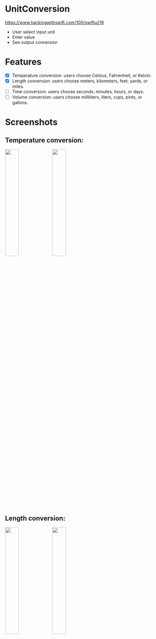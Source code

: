 # UnitConversion

https://www.hackingwithswift.com/100/swiftui/19

- User select input unit
- Enter value
- See output conversion
	
# Features	
	
- [x] Temperature conversion: users choose Celsius, Fahrenheit, or Kelvin.
- [x] Length conversion: users choose meters, kilometers, feet, yards, or miles.
- [ ] Time conversion: users choose seconds, minutes, hours, or days.
- [ ] Volume conversion: users choose milliliters, liters, cups, pints, or gallons.

# Screenshots

## Temperature conversion:

<img src="https://user-images.githubusercontent.com/6526127/210041100-bd8bf3fc-de14-4114-8ea8-57413e1c39b3.png" width="30%" height="30%">
<img src="https://user-images.githubusercontent.com/6526127/210041111-b1e38003-8c98-42dd-ad7f-6d1283d86e44.png" width="30%" height="30%">

## Length conversion:

<img src="https://user-images.githubusercontent.com/6526127/210041249-4d9c39f6-2e0b-4834-988e-f159f3d255e1.png" width="30%" height="30%">
<img src="https://user-images.githubusercontent.com/6526127/210041250-bcb92302-bb43-46d4-8496-5cc493b398fc.png" width="30%" height="30%">
